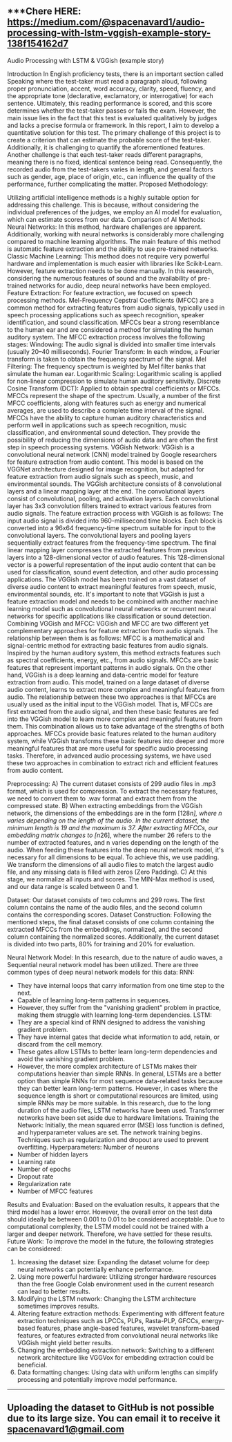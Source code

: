 ***Chere HERE:
https://medium.com/@spacenavard1/audio-processing-with-lstm-vggish-example-story-138f154162d7
---

Audio Processing with LSTM & VGGish (example story)

Introduction
In English proficiency tests, there is an important section called Speaking where the test-taker must read a paragraph aloud, following proper pronunciation, accent, word accuracy, clarity, speed, fluency, and the appropriate tone (declarative, exclamatory, or interrogative) for each sentence. Ultimately, this reading performance is scored, and this score determines whether the test-taker passes or fails the exam.
However, the main issue lies in the fact that this test is evaluated qualitatively by judges and lacks a precise formula or framework. In this report, I aim to develop a quantitative solution for this test.
The primary challenge of this project is to create a criterion that can estimate the probable score of the test-taker. Additionally, it is challenging to quantify the aforementioned features. Another challenge is that each test-taker reads different paragraphs, meaning there is no fixed, identical sentence being read. Consequently, the recorded audio from the test-takers varies in length, and general factors such as gender, age, place of origin, etc., can influence the quality of the performance, further complicating the matter.
Proposed Methodology:

Utilizing artificial intelligence methods is a highly suitable option for addressing this challenge. This is because, without considering the individual preferences of the judges, we employ an AI model for evaluation, which can estimate scores from our data.
Comparison of AI Methods:
Neural Networks: In this method, hardware challenges are apparent. Additionally, working with neural networks is considerably more challenging compared to machine learning algorithms. The main feature of this method is automatic feature extraction and the ability to use pre-trained networks.
Classic Machine Learning: This method does not require very powerful hardware and implementation is much easier with libraries like Scikit-Learn. However, feature extraction needs to be done manually.
In this research, considering the numerous features of sound and the availability of pre-trained networks for audio, deep neural networks have been employed.
Feature Extraction:
For feature extraction, we focused on speech processing methods.
Mel-Frequency Cepstral Coefficients (MFCC) are a common method for extracting features from audio signals, typically used in speech processing applications such as speech recognition, speaker identification, and sound classification.
MFCCs bear a strong resemblance to the human ear and are considered a method for simulating the human auditory system. The MFCC extraction process involves the following stages:
Windowing: The audio signal is divided into smaller time intervals (usually 20–40 milliseconds).
Fourier Transform: In each window, a Fourier transform is taken to obtain the frequency spectrum of the signal.
Mel Filtering: The frequency spectrum is weighted by Mel filter banks that simulate the human ear.
Logarithmic Scaling: Logarithmic scaling is applied for non-linear compression to simulate human auditory sensitivity.
Discrete Cosine Transform (DCT): Applied to obtain spectral coefficients or MFCCs. MFCCs represent the shape of the spectrum.
Usually, a number of the first MFCC coefficients, along with features such as energy and numerical averages, are used to describe a complete time interval of the signal.
MFCCs have the ability to capture human auditory characteristics and perform well in applications such as speech recognition, music classification, and environmental sound detection. They provide the possibility of reducing the dimensions of audio data and are often the first step in speech processing systems.
VGGish Network:
VGGish is a convolutional neural network (CNN) model trained by Google researchers for feature extraction from audio content. This model is based on the VGGNet architecture designed for image recognition, but adapted for feature extraction from audio signals such as speech, music, and environmental sounds.
The VGGish architecture consists of 8 convolutional layers and a linear mapping layer at the end. The convolutional layers consist of convolutional, pooling, and activation layers. Each convolutional layer has 3x3 convolution filters trained to extract various features from audio signals.
The feature extraction process with VGGish is as follows:
The input audio signal is divided into 960-millisecond time blocks.
Each block is converted into a 96x64 frequency-time spectrum suitable for input to the convolutional layers.
The convolutional layers and pooling layers sequentially extract features from the frequency-time spectrum.
The final linear mapping layer compresses the extracted features from previous layers into a 128-dimensional vector of audio features.
This 128-dimensional vector is a powerful representation of the input audio content that can be used for classification, sound event detection, and other audio processing applications. The VGGish model has been trained on a vast dataset of diverse audio content to extract meaningful features from speech, music, environmental sounds, etc.
It's important to note that VGGish is just a feature extraction model and needs to be combined with another machine learning model such as convolutional neural networks or recurrent neural networks for specific applications like classification or sound detection.
Combining VGGish and MFCC:
VGGish and MFCC are two different yet complementary approaches for feature extraction from audio signals. The relationship between them is as follows:
MFCC is a mathematical and signal-centric method for extracting basic features from audio signals. Inspired by the human auditory system, this method extracts features such as spectral coefficients, energy, etc., from audio signals. MFCCs are basic features that represent important patterns in audio signals.
On the other hand, VGGish is a deep learning and data-centric model for feature extraction from audio. This model, trained on a large dataset of diverse audio content, learns to extract more complex and meaningful features from audio.
The relationship between these two approaches is that MFCCs are usually used as the initial input to the VGGish model. That is, MFCCs are first extracted from the audio signal, and then these basic features are fed into the VGGish model to learn more complex and meaningful features from them.
This combination allows us to take advantage of the strengths of both approaches. MFCCs provide basic features related to the human auditory system, while VGGish transforms these basic features into deeper and more meaningful features that are more useful for specific audio processing tasks.
Therefore, in advanced audio processing systems, we have used these two approaches in combination to extract rich and efficient features from audio content.

Preprocessing:
A) The current dataset consists of 299 audio files in .mp3 format, which is used for compression. To extract the necessary features, we need to convert them to .wav format and extract them from the compressed state.
B) When extracting embeddings from the VGGish network, the dimensions of the embeddings are in the form [128*n], where n varies depending on the length of the audio. In the current dataset, the minimum length is 19 and the maximum is 37. After extracting MFCCs, our embedding matrix changes to [n*26], where the number 26 refers to the number of extracted features, and n varies depending on the length of the audio. When feeding these features into the deep neural network model, it's necessary for all dimensions to be equal. To achieve this, we use padding. We transform the dimensions of all audio files to match the largest audio file, and any missing data is filled with zeros (Zero Padding).
C) At this stage, we normalize all inputs and scores. The MIN-Max method is used, and our data range is scaled between 0 and 1.

Dataset:
Our dataset consists of two columns and 299 rows. The first column contains the name of the audio files, and the second column contains the corresponding scores.
Dataset Construction:
Following the mentioned steps, the final dataset consists of one column containing the extracted MFCCs from the embeddings, normalized, and the second column containing the normalized scores. Additionally, the current dataset is divided into two parts, 80% for training and 20% for evaluation.

Neural Network Model:
In this research, due to the nature of audio waves, a Sequential neural network model has been utilized. There are three common types of deep neural network models for this data:
RNN:
- They have internal loops that carry information from one time step to the next.
- Capable of learning long-term patterns in sequences.
- However, they suffer from the "vanishing gradient" problem in practice, making them struggle with learning long-term dependencies.
LSTM:
- They are a special kind of RNN designed to address the vanishing gradient problem.
- They have internal gates that decide what information to add, retain, or discard from the cell memory.
- These gates allow LSTMs to better learn long-term dependencies and avoid the vanishing gradient problem.
- However, the more complex architecture of LSTMs makes their computations heavier than simple RNNs.
In general, LSTMs are a better option than simple RNNs for most sequence data-related tasks because they can better learn long-term patterns. However, in cases where the sequence length is short or computational resources are limited, using simple RNNs may be more suitable.
In this research, due to the long duration of the audio files, LSTM networks have been used. Transformer networks have been set aside due to hardware limitations.
Training the Network:
Initially, the mean squared error (MSE) loss function is defined, and hyperparameter values are set. The network training begins. Techniques such as regularization and dropout are used to prevent overfitting.
Hyperparameters:
Number of neurons
- Number of hidden layers
- Learning rate
- Number of epochs
- Dropout rate
- Regularization rate
- Number of MFCC features

Results and Evaluation:
Based on the evaluation results, it appears that the third model has a lower error. However, the overall error on the test data should ideally be between 0.001 to 0.01 to be considered acceptable. Due to computational complexity, the LSTM model could not be trained with a larger and deeper network. Therefore, we have settled for these results.
Future Work:
To improve the model in the future, the following strategies can be considered:
1. Increasing the dataset size: Expanding the dataset volume for deep neural networks can potentially enhance performance.
2. Using more powerful hardware: Utilizing stronger hardware resources than the free Google Colab environment used in the current research can lead to better results.
3. Modifying the LSTM network: Changing the LSTM architecture sometimes improves results.
4. Altering feature extraction methods: Experimenting with different feature extraction techniques such as LPCCs, PLPs, Rasta-PLP, GFCCs, energy-based features, phase angle-based features, wavelet transform-based features, or features extracted from convolutional neural networks like VGGish might yield better results.
5. Changing the embedding extraction network: Switching to a different network architecture like VGGVox for embedding extraction could be beneficial.
6. Data formatting changes: Using data with uniform lengths can simplify processing and potentially improve model performance.

---

Uploading the dataset to GitHub is not possible due to its large size. You can email it to receive it
spacenavard1@gmail.com
---

